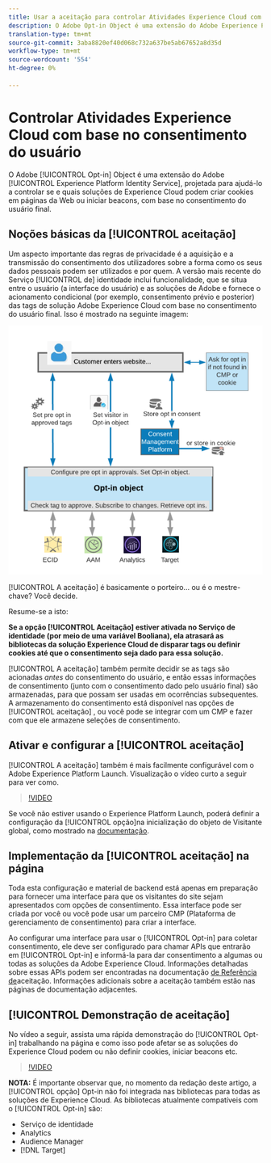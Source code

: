 ```yaml
---
title: Usar a aceitação para controlar Atividades Experience Cloud com base no consentimento do usuário
description: O Adobe Opt-in Object é uma extensão do Adobe Experience Platform Identity Service, projetado para ajudá-lo a controlar se e quais soluções de Experience Cloud podem criar cookies em páginas da Web ou iniciar beacons, com base no consentimento do usuário final.
translation-type: tm+mt
source-git-commit: 3aba8820ef40d068c732a637be5ab67652a8d35d
workflow-type: tm+mt
source-wordcount: '554'
ht-degree: 0%

---
```



# Controlar Atividades Experience Cloud com base no consentimento do usuário

O Adobe [!UICONTROL Opt-in] Object é uma extensão do Adobe [!UICONTROL Experience Platform Identity Service], projetada para ajudá-lo a controlar se e quais soluções de Experience Cloud podem criar cookies em páginas da Web ou iniciar beacons, com base no consentimento do usuário final.

## Noções básicas da [!UICONTROL aceitação]

Um aspecto importante das regras de privacidade é a aquisição e a transmissão do consentimento dos utilizadores sobre a forma como os seus dados pessoais podem ser utilizados e por quem. A versão mais recente do Serviço [!UICONTROL de] identidade inclui funcionalidade, que se situa entre o usuário (a interface do usuário) e as soluções de Adobe e fornece o acionamento condicional (por exemplo, consentimento prévio e posterior) das tags de solução Adobe Experience Cloud com base no consentimento do usuário final. Isso é mostrado na seguinte imagem:

![Diagrama de como a [!UICONTROL aceitação] funciona](assets/opt-in.png)

[!UICONTROL A aceitação] é basicamente o porteiro... ou é o mestre-chave? Você decide.

Resume-se a isto:

**Se a opção [!UICONTROL Aceitação] estiver ativada no Serviço de identidade (por meio de uma variável Booliana), ela atrasará as bibliotecas da solução Experience Cloud de disparar tags ou definir cookies até que o consentimento seja dado para essa solução.**

[!UICONTROL A aceitação] também permite decidir se as tags são acionadas *antes* do consentimento do usuário, e então essas informações de consentimento (junto com o consentimento dado pelo usuário final) são armazenadas, para que possam ser usadas em ocorrências subsequentes. A armazenamento do consentimento está disponível nas opções de [!UICONTROL aceitação] , ou você pode se integrar com um CMP e fazer com que ele armazene seleções de consentimento.

## Ativar e configurar a [!UICONTROL aceitação]

[!UICONTROL A aceitação] também é mais facilmente configurável com o Adobe Experience Platform Launch. Visualização o vídeo curto a seguir para ver como.

>[!VIDEO](https://video.tv.adobe.com/v/26431/?quality=12)

Se você não estiver usando o Experience Platform Launch, poderá definir a configuração da [!UICONTROL opção]na inicialização do objeto de Visitante global, como mostrado na [documentação](https://marketing.adobe.com/resources/help/en_US/mcvid/getting-started.html).

## Implementação da [!UICONTROL aceitação] na página

Toda esta configuração e material de backend está apenas em preparação para fornecer uma interface para que os visitantes do site sejam apresentados com opções de consentimento. Essa interface pode ser criada por você ou você pode usar um parceiro CMP (Plataforma de gerenciamento de consentimento) para criar a interface.

Ao configurar uma interface para usar o [!UICONTROL Opt-in] para coletar consentimento, ele deve ser configurado para chamar APIs que entrarão em [!UICONTROL Opt-in] e informá-la para dar consentimento a algumas ou todas as soluções da Adobe Experience Cloud. Informações detalhadas sobre essas APIs podem ser encontradas na documentação [de Referência de](https://marketing.adobe.com/resources/help/en_US/mcvid/api.html)aceitação. Informações adicionais sobre a aceitação também estão nas páginas de documentação adjacentes.

## [!UICONTROL Demonstração de aceitação]

No vídeo a seguir, assista uma rápida demonstração do [!UICONTROL Opt-in] trabalhando na página e como isso pode afetar se as soluções do Experience Cloud podem ou não definir cookies, iniciar beacons etc.

>[!VIDEO](https://video.tv.adobe.com/v/26432/?quality=12)

**NOTA:** É importante observar que, no momento da redação deste artigo, a [!UICONTROL opção] Opt-in não foi integrada nas bibliotecas para todas as soluções de Experience Cloud. As bibliotecas atualmente compatíveis com o [!UICONTROL Opt-in] são:

* Serviço de identidade
* Analytics
* Audience Manager
* [!DNL Target]
